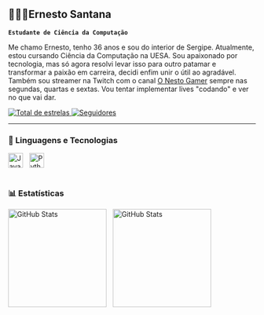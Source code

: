 ## 👩🏻‍💻Ernesto Santana

**`Estudante de Ciência da Computação`**

Me chamo Ernesto, tenho 36 anos e sou do interior de Sergipe. Atualmente, estou cursando Ciência da Computação na UESA. Sou apaixonado por tecnologia, mas só agora resolvi levar isso para outro patamar e transformar a paixão em carreira, decidi enfim unir o útil ao agradável. Também sou streamer na Twitch com o canal [O Nesto Gamer](https://www.twitch.tv/onestogamer) sempre nas segundas, quartas e sextas. Vou tentar implementar lives "codando" e ver no que vai dar.

<p align="left">
       </a>
       <a href="https://github.com/ONestoGamer?tab=stars">
        <img 
            alt="Total de estrelas" 
            title="Total de estrelas GitHub" 
            src="https://custom-icon-badges.demolab.com/github/stars/ONestoGamer?color=55960c&style=for-the-badge&labelColor=488207&logo=star&label=estrelas"
        />
    </a>
    <a href="https://github.com/ONestoGamer?tab=followers">
        <img 
            alt="Seguidores" 
            title="Me siga no GitHub" 
            src="https://custom-icon-badges.demolab.com/github/followers/ONestoGamer?color=236ad3&labelColor=1155ba&style=for-the-badge&logo=github&label=Seguidores&logoColor=white"
        />
    </a>
</p>

---

### 🤖 Linguagens e Tecnologias


<img 
    align="left" 
    alt="JavaScript" 
    title="JavaScript"
    width="30px" 
    style="padding-right: 10px;" 
    src="https://cdn.jsdelivr.net/gh/devicons/devicon@latest/icons/javascript/javascript-original.svg" 
/>
<img 
/>
<img 
    align="left" 
    alt="Python" 
    title="Python"
    width="30px" 
    style="padding-right: 10px;" 
    src="https://cdn.jsdelivr.net/gh/devicons/devicon@latest/icons/python/python-original.svg" 
/>

<br/>
<br/>

### 📊 Estatísticas

<p>
  <img 
    align="left" 
    alt="GitHub Stats" 
    height="200" 
    style="padding-right: 10px;" 
    src="https://github-readme-stats.vercel.app/api?username=ONestoGamer&show_icons=true&theme=tokyonight&include_all_commits=true&locale=pt-br" 
  />

<img 
      align="left" 
      alt="GitHub Stats" 
      height="200" 
      src="https://github-readme-stats.vercel.app/api/top-langs/?username=ONestoGamer&theme=tokyonight&layout=compact&custom_title=Tecnologias&langs_count=9" 
  />

</p>
